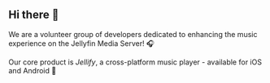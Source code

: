 ## Hi there 👋

We are a volunteer group of developers dedicated to enhancing the music experience on the Jellyfin Media Server! 🎧

Our core product is _Jellify_, a cross-platform music player - available for iOS and Android 🪼
